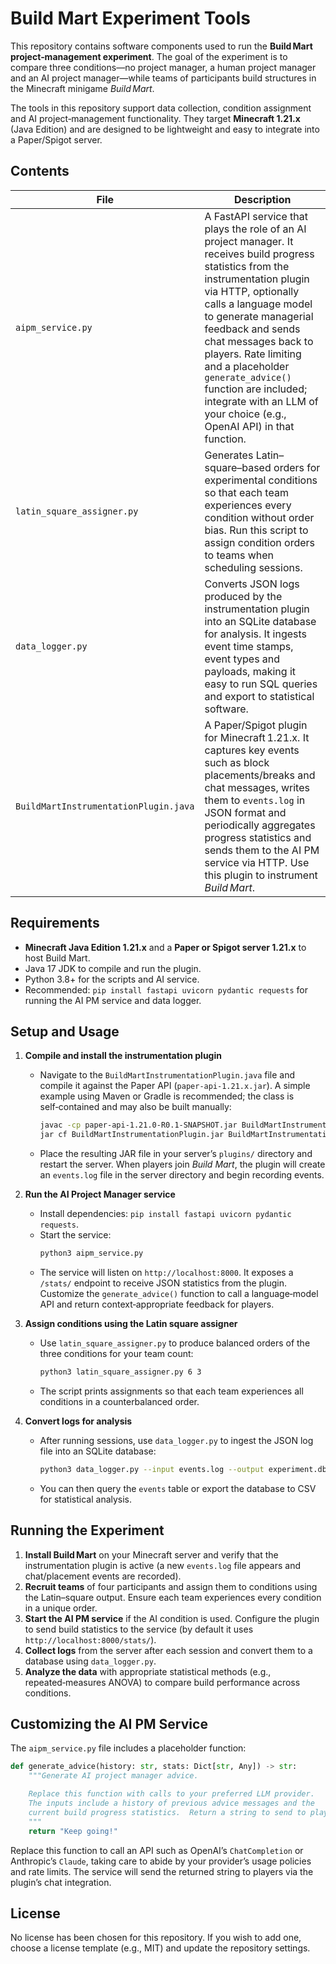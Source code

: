 # Build Mart Experiment Tools

This repository contains software components used to run the **Build Mart project‑management experiment**.  The goal of the experiment is to compare three conditions—no project manager, a human project manager and an AI project manager—while teams of participants build structures in the Minecraft minigame *Build Mart*.

The tools in this repository support data collection, condition assignment and AI project‑management functionality.  They target **Minecraft 1.21.x** (Java Edition) and are designed to be lightweight and easy to integrate into a Paper/Spigot server.

## Contents

| File | Description |
|---|---|
| `aipm_service.py` | A FastAPI service that plays the role of an AI project manager.  It receives build progress statistics from the instrumentation plugin via HTTP, optionally calls a language model to generate managerial feedback and sends chat messages back to players.  Rate limiting and a placeholder `generate_advice()` function are included; integrate with an LLM of your choice (e.g., OpenAI API) in that function. |
| `latin_square_assigner.py` | Generates Latin–square–based orders for experimental conditions so that each team experiences every condition without order bias.  Run this script to assign condition orders to teams when scheduling sessions. |
| `data_logger.py` | Converts JSON logs produced by the instrumentation plugin into an SQLite database for analysis.  It ingests event time stamps, event types and payloads, making it easy to run SQL queries and export to statistical software. |
| `BuildMartInstrumentationPlugin.java` | A Paper/Spigot plugin for Minecraft 1.21.x.  It captures key events such as block placements/breaks and chat messages, writes them to `events.log` in JSON format and periodically aggregates progress statistics and sends them to the AI PM service via HTTP.  Use this plugin to instrument *Build Mart*. |

## Requirements

- **Minecraft Java Edition 1.21.x** and a **Paper or Spigot server 1.21.x** to host Build Mart.
- Java 17 JDK to compile and run the plugin.
- Python 3.8+ for the scripts and AI service.
- Recommended: `pip install fastapi uvicorn pydantic requests` for running the AI PM service and data logger.

## Setup and Usage

1. **Compile and install the instrumentation plugin**

   - Navigate to the `BuildMartInstrumentationPlugin.java` file and compile it against the Paper API (`paper-api-1.21.x.jar`).  A simple example using Maven or Gradle is recommended; the class is self‑contained and may also be built manually:
     ```bash
     javac -cp paper-api-1.21.0-R0.1-SNAPSHOT.jar BuildMartInstrumentationPlugin.java
     jar cf BuildMartInstrumentationPlugin.jar BuildMartInstrumentationPlugin.class
     ```
   - Place the resulting JAR file in your server’s `plugins/` directory and restart the server.  When players join *Build Mart*, the plugin will create an `events.log` file in the server directory and begin recording events.

2. **Run the AI Project Manager service**

   - Install dependencies: `pip install fastapi uvicorn pydantic requests`.
   - Start the service:
     ```bash
     python3 aipm_service.py
     ```
   - The service will listen on `http://localhost:8000`.  It exposes a `/stats/` endpoint to receive JSON statistics from the plugin.  Customize the `generate_advice()` function to call a language‑model API and return context‑appropriate feedback for players.

3. **Assign conditions using the Latin square assigner**

   - Use `latin_square_assigner.py` to produce balanced orders of the three conditions for your team count:
     ```bash
     python3 latin_square_assigner.py 6 3
     ```
   - The script prints assignments so that each team experiences all conditions in a counterbalanced order.

4. **Convert logs for analysis**

   - After running sessions, use `data_logger.py` to ingest the JSON log file into an SQLite database:
     ```bash
     python3 data_logger.py --input events.log --output experiment.db
     ```
   - You can then query the `events` table or export the database to CSV for statistical analysis.

## Running the Experiment

1. **Install Build Mart** on your Minecraft server and verify that the instrumentation plugin is active (a new `events.log` file appears and chat/placement events are recorded).
2. **Recruit teams** of four participants and assign them to conditions using the Latin–square output.  Ensure each team experiences every condition in a unique order.
3. **Start the AI PM service** if the AI condition is used.  Configure the plugin to send build statistics to the service (by default it uses `http://localhost:8000/stats/`).
4. **Collect logs** from the server after each session and convert them to a database using `data_logger.py`.
5. **Analyze the data** with appropriate statistical methods (e.g., repeated‑measures ANOVA) to compare build performance across conditions.

## Customizing the AI PM Service

The `aipm_service.py` file includes a placeholder function:

```python
def generate_advice(history: str, stats: Dict[str, Any]) -> str:
    """Generate AI project manager advice.

    Replace this function with calls to your preferred LLM provider.
    The inputs include a history of previous advice messages and the
    current build progress statistics.  Return a string to send to players.
    """
    return "Keep going!"
```

Replace this function to call an API such as OpenAI’s `ChatCompletion` or Anthropic’s `Claude`, taking care to abide by your provider’s usage policies and rate limits.  The service will send the returned string to players via the plugin’s chat integration.

## License

No license has been chosen for this repository.  If you wish to add one, choose a license template (e.g., MIT) and update the repository settings.
